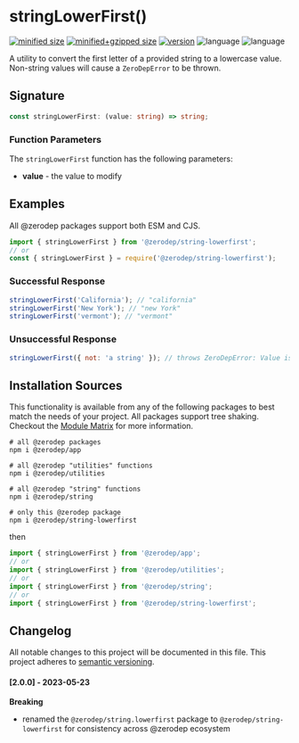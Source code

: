 # stringLowerFirst()

[![minified size](https://img.shields.io/bundlephobia/min/@zerodep/string-lowerfirst?style=flat-square&color=blue)](https://bundlephobia.com/package/@zerodep/string-lowerfirst)
[![minified+gzipped size](https://img.shields.io/bundlephobia/minzip/@zerodep/string-lowerfirst?style=flat-square&color=blue)](https://bundlephobia.com/package/@zerodep/string-lowerfirst)
[![version](https://img.shields.io/npm/v/@zerodep/string-lowerfirst?style=flat-square&color=blue)](https://www.npmjs.com/package/@zerodep/string-lowerfirst)
![language](https://img.shields.io/github/languages/top/cdepage/zerodep?style=flat-square)
![language](https://img.shields.io/badge/types-included-blue?style=flat-square)

A utility to convert the first letter of a provided string to a lowercase value. Non-string values will cause a `ZeroDepError` to be thrown.

## Signature

```typescript
const stringLowerFirst: (value: string) => string;
```

### Function Parameters

The `stringLowerFirst` function has the following parameters:

- **value** - the value to modify

## Examples

All @zerodep packages support both ESM and CJS.

```javascript
import { stringLowerFirst } from '@zerodep/string-lowerfirst';
// or
const { stringLowerFirst } = require('@zerodep/string-lowerfirst');
```

### Successful Response

```javascript
stringLowerFirst('California'); // "california"
stringLowerFirst('New York'); // "new York"
stringLowerFirst('vermont'); // "vermont"
```

### Unsuccessful Response

```javascript
stringLowerFirst({ not: 'a string' }); // throws ZeroDepError: Value is not a string
```

## Installation Sources

This functionality is available from any of the following packages to best match the needs of your project. All packages support tree shaking. Checkout the [Module Matrix](/) for more information.

```shell
# all @zerodep packages
npm i @zerodep/app

# all @zerodep "utilities" functions
npm i @zerodep/utilities

# all @zerodep "string" functions
npm i @zerodep/string

# only this @zerodep package
npm i @zerodep/string-lowerfirst
```

then

```javascript
import { stringLowerFirst } from '@zerodep/app';
// or
import { stringLowerFirst } from '@zerodep/utilities';
// or
import { stringLowerFirst } from '@zerodep/string';
// or
import { stringLowerFirst } from '@zerodep/string-lowerfirst';
```

## Changelog

All notable changes to this project will be documented in this file. This project adheres to [semantic versioning](https://semver.org/spec/v2.0.0.html).

#### [2.0.0] - 2023-05-23

**Breaking**

- renamed the `@zerodep/string.lowerfirst` package to `@zerodep/string-lowerfirst` for consistency across @zerodep ecosystem
